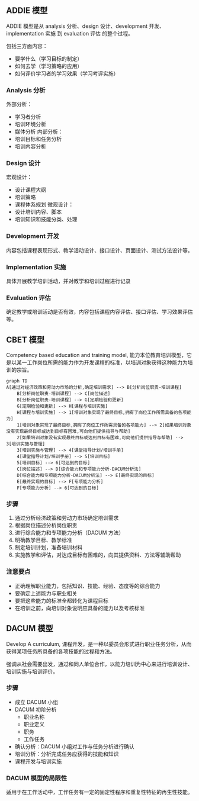 ## ADDIE 模型
ADDIE 模型是从 analysis 分析、design 设计、development 开发、implementation 实施 到 evaluation 评估 的整个过程。

包括三方面内容：
- 要学什么（学习目标的制定）
- 如何去学（学习策略的应用）
- 如何评价学习者的学习效果（学习考评实施）
### Analysis 分析
外部分析：
- 学习者分析
- 培训环境分析
- 媒体分析
内部分析：
- 培训目标和任务分析
- 培训内容分析
### Design 设计
宏观设计：
- 设计课程大纲
- 培训策略
- 课程体系规划
微观设计：
- 设计培训内容、脚本
- 培训知识和技能分类、处理
### Development 开发
内容包括课程表现形式、教学活动设计、接口设计、页面设计、测试方法设计等。
### Implementation 实施
具体开展教学培训活动，并对教学和培训过程进行记录
### Evaluation 评估
确定教学或培训活动是否有效，内容包括课程内容评估、接口评估、学习效果评估等。
## CBET 模型
Competency based education and training model, 能力本位教育培训模型，它是以某一工作岗位所需的能力作为开发课程的标准，以培训对象获得这种能力为培训的宗旨。

```mermaid
graph TD
A[通过对经济政策和劳动力市场的分析,确定培训需求] --> B[分析岗位职责-培训课程]
    B[分析岗位职责-培训课程] --> C[岗位描述]
    B[分析岗位职责-培训课程] --> G[定期检验和更新]
    G[定期检验和更新] --> H[课程与培训实施]
    H[课程与培训实施] --> 1[培训对象实现了最终目标,拥有了岗位工作所需具备的各项能力]
    1[培训对象实现了最终目标,拥有了岗位工作所需具备的各项能力] --> 2[如果培训对象没有实现最终目标或达到目标有困难,可向他们提供指导与帮助]
    2[如果培训对象没有实现最终目标或达到目标有困难,可向他们提供指导与帮助] --> 3[培训实施与管理]
    3[培训实施与管理] --> 4[课堂指导计划/培训手册]
    4[课堂指导计划/培训手册] --> 5[培训目标]
    5[培训目标] --> 6[可达到的目标]
    C[岗位描述] --> D[综合能力和专项能力分析-DACUM分析法]
    D[综合能力和专项能力分析-DACUM分析法] --> E[最终实现的目标]
    E[最终实现的目标] --> F[专项能力分析]
    F[专项能力分析] --> 6[可达到的目标]
```
### 步骤
1. 通过分析经济政策和劳动力市场确定培训需求
2. 根据岗位描述分析岗位职责
3. 进行综合能力和专项能力分析（DACUM 方法）
4. 明确教学目标、教学标准
5. 制定培训计划，准备培训材料
6. 实施教学和评估，对达成目标有困难的，向其提供资料、方法等辅助帮助
### 注意要点
- 正确理解职业能力，包括知识、技能、经验、态度等的综合能力
- 要确定上述能力与职业相关
- 要把这些能力的标准全都转化为课程目标
- 在培训之前，向培训对象说明应具备的能力以及考核标准
## DACUM 模型
Develop A curriculum, 课程开发，是一种以委员会形式进行职业任务分析，从而获得某项任务所具备的各项技能的过程和方法。

强调从社会需要出发，通过和同人单位合作，以能力培训为中心来进行培训设计、培训实施与培训评价。
### 步骤
- 成立 DACUM 小组
- DACUM 初阶分析
	- 职业名称
	- 职业定义
	- 职务
	- 工作任务
- 确认分析：DACUM 小组对工作与任务分析进行确认
- 培训分析：分析完成任务应获得的技能和知识
- 课程开发与培训实施
### DACUM 模型的局限性
适用于在工作活动中，工作任务有一定的固定性程序和重复性特征的再生性技能。
